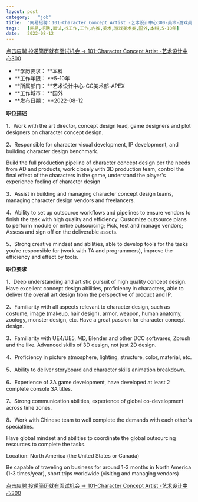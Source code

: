 ```yaml
---
layout:	post
category:	"job"
title:	"网易招聘：101-Character Concept Artist -艺术设计中心300-美术-游戏美术类-国外本科5-10年"
tags:	[网易,招聘,面试,找工作,工作,内推,美术,游戏美术类,国外,本科,5-10年]
date:	2022-08-12
---
```


[点击应聘 投递简历就有面试机会 ->  101-Character Concept Artist -艺术设计中心300](http://mobile.bole.netease.com/bole/boleDetail?id=41382&employeeId=346f03c3cda5f04c&key=all)



- **学历要求： **本科
- **工作年限： **5-10年
- **所属部门： **艺术设计中心-CC美术部-APEX
- **工作城市： **国外
- **发布日期： **2022-08-12



**职位描述**

1、Work with the art director, concept design lead, game designers and plot designers on character concept design. 

2、Responsible for character visual development, IP development, and building character design benchmark. 

Build the full production pipeline of character concept design per the needs from AD and products, work closely with 3D production team, control the final effect of the characters in the game, understand the player's experience feeling of character design

3、Assist in building and managing character concept design teams, managing character design vendors and freelancers.

4、Ability to set up outsource workflows and pipelines to ensure vendors to finish the task with high quality and efficiency: Customize outsource plans to perform module or entire outsourcing; Pick, test and manage vendors; Assess and sign off on the deliverable assets.

5、Strong creative mindset and abilities, able to develop tools for the tasks you’re responsible for (work with TA and programmers), improve the efficiency and effect by tools. 



**职位要求**

1、Deep understanding and artistic pursuit of high quality concept design. Have excellent concept design abilities, proficiency in characters, able to deliver the overall art design from the perspective of product and IP.

2、Familiarity with all aspects relevant to character design, such as costume, image (makeup, hair design), armor, weapon, human anatomy, zoology, monster design, etc. Have a great passion for character concept design.

3、Familiarity with UE4/UE5, MD, Blender and other DCC softwares, Zbrush and the like. Advanced skills of 3D design, not just 2D design.

4、Proficiency in picture atmosphere, lighting, structure, color, material, etc.

5、Ability to deliver storyboard and character skills animation breakdown.

6、Experience of 3A game development, have developed at least 2 complete console 3A titles.

7、Strong communication abilities, experience of global co-development across time zones. 

8、Work with Chinese team to well complete the demands with each other's specialties. 

Have global mindset and abilities to coordinate the global outsourcing resources to complete the tasks.  

Location: North America (the United States or Canada)

Be capable of traveling on business for around 1-3 months in North America (1-3 times/year), short trips worldwide (visiting and managing vendors)





[点击应聘 投递简历就有面试机会 ->  101-Character Concept Artist -艺术设计中心300](http://mobile.bole.netease.com/bole/boleDetail?id=41382&employeeId=346f03c3cda5f04c&key=all)